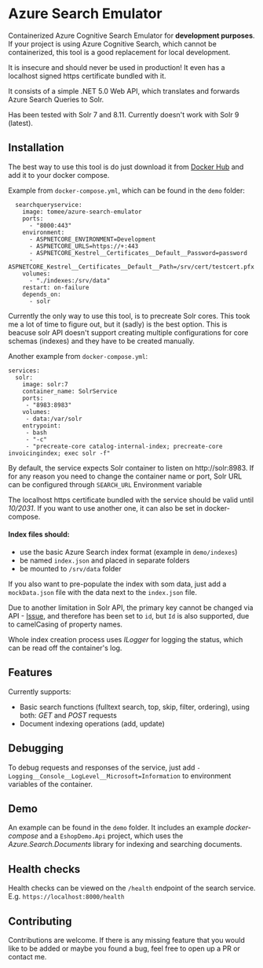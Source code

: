 
# Azure Search Emulator

Containerized Azure Cognitive Search Emulator for **development purposes**.
If your project is using Azure Cognitive Search, which cannot be containerized, this tool is a good replacement for local development.

It is insecure and should never be used in production! It even has a localhost signed https certificate bundled with it. 

It consists of a simple .NET 5.0 Web API, which translates and forwards Azure Search Queries to Solr.

Has been tested with Solr 7 and 8.11.
Currently doesn't work with Solr 9 (latest).


## Installation

The best way to use this tool is do just download it from [Docker Hub](https://hub.docker.com/repository/docker/tomee/azure-search-emulator) and add it to your docker compose.

Example from `docker-compose.yml`, which can be found in the `demo` folder:
```
  searchqueryservice:
    image: tomee/azure-search-emulator
    ports:
      - "8000:443"
    environment:
      - ASPNETCORE_ENVIRONMENT=Development
      - ASPNETCORE_URLS=https://+:443
      - ASPNETCORE_Kestrel__Certificates__Default__Password=password
      - ASPNETCORE_Kestrel__Certificates__Default__Path=/srv/cert/testcert.pfx
    volumes:
      - "./indexes:/srv/data"
    restart: on-failure
    depends_on:
      - solr
```

Currently the only way to use this tool, is to precreate Solr cores. This took me a lot of time to figure out, but it (sadly) is the best option. 
This is beacuse solr API doesn't support creating multiple configurations for core schemas (indexes) and they have to be created manually. 

Another example from `docker-compose.yml`:
```
services:
  solr:
    image: solr:7
    container_name: SolrService
    ports:
     - "8983:8983"
    volumes:
     - data:/var/solr
    entrypoint:
     - bash
     - "-c"
     - "precreate-core catalog-internal-index; precreate-core invoicingindex; exec solr -f"
```

By default, the service expects Solr container to listen on http://solr:8983.
If for any reason you need to change the container name or port, Solr URL can be configured through `SEARCH_URL` Environment variable

The localhost https certificate bundled with the service should be valid until *10/2031*. If you want to use another one, it can also be set in docker-compose.


#### Index files should: 
+ use the basic Azure Search index format (example in `demo/indexes`)
+ be named `index.json` and placed in separate folders
+ be mounted to `/srv/data` folder

If you also want to pre-populate the index with som data, just add a `mockData.json` file with the data
next to the `index.json` file.

Due to another limitation in Solr API, the primary key cannot be changed via API - [Issue](https://issues.apache.org/jira/browse/SOLR-7242),
and therefore has been set to `id`, but `Id` is also supported, due to camelCasing of property names. 

Whole index creation process uses *ILogger* for logging the status, which can be read off the container's log.
## Features

Currently supports:

+ Basic search functions (fulltext search, top, skip, filter, ordering), using both: *GET* and *POST* requests 
+ Document indexing operations (add, update)

## Debugging
To debug requests and responses of the service, just add `- Logging__Console__LogLevel__Microsoft=Information` to environment variables of the container.

## Demo

An example can be found in the `demo` folder. It includes an example *docker-compose* and a `EshopDemo.Api` project, which 
uses the *Azure.Search.Documents* library for indexing and searching documents.

## Health checks

Health checks can be viewed on the `/health` endpoint of the search service. E.g. `https://localhost:8000/health`

## Contributing

Contributions are welcome.
If there is any missing feature that you would like to be added or maybe you found a bug, feel free to open up a PR or contact me.
